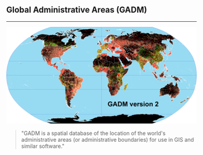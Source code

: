 ## Global Administrative Areas (GADM)

----

![Spatial Data Bootcamp: Credible Data Sources - Global Administrative Boundaries](images/gadm2.png)

> "GADM is a spatial database of the location of the world's administrative areas (or administrative boundaries) for use in GIS and similar software."
